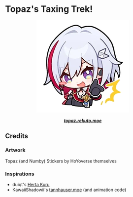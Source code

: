 # Topaz's Taxing Trek!
<div align="center">
<img src="static/images/topaz_stickers/topaz1.webp">

***[topaz.rekuto.moe](https://topaz.rekuto.moe/)***
</div>

## Credits
### Artwork
Topaz (and Numby) Stickers by HoYoverse themselves
### Inspirations
- duiqt's [Herta Kuru](https://duiqt.github.io/herta_kuru/)
- KawaiiShadowii's [tannhauser.moe](https://tannhauser.moe) (and animation code)
